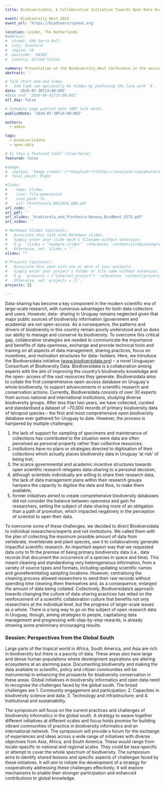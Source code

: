 ```yaml
---
title: Biodiversidata, A Collaborative Initiative Towards Open Data Availability in Uruguay

event: Biodiversity_Next 2019
event_url: 'https://biodiversitynext.org'

location: Leiden, The Netherlands
#address:
#  street: 450 Serra Mall
#  city: Stanford
#  region: CA
#  postcode: '94305'
#  country: United States

summary: Presentation at the Biodiversity_Next Conference in the session Perspectives from the Global South
abstract: ''

# Talk start and end times.
#   End time can optionally be hidden by prefixing the line with `#`.
date: '2019-07-30T14:00:00Z'
#date_end: '2030-06-01T15:00:00Z'
all_day: false

# Schedule page publish date (NOT talk date).
publishDate: '2019-07-30T14:00:00Z'

authors:
  - admin

tags:
  - biodiversidata
  - open-data

# Is this a featured talk? (true/false)
featured: false

#image:
#  caption: 'Image credit: [**Unsplash**](https://unsplash.com/photos/bzdhc5b3Bxs)'
#  focal_point: Right

#links:
#  - name: Slides
#    icon: file-powerpoint
#    icon_pack: fa
#    url: FGrattarola_BES2019_WEB.pdf
url_code: ''
url_pdf: ''
url_slides: 'Grattarola_and_Pincheira-Donoso_BiodNext_SS73.pdf'
url_video: ''

# Markdown Slides (optional).
#   Associate this talk with Markdown slides.
#   Simply enter your slide deck's filename without extension.
#   E.g. `slides = "example-slides"` references `content/slides/example-slides.md`.
#   Otherwise, set `slides = ""`.
slides: ""

# Projects (optional).
#   Associate this post with one or more of your projects.
#   Simply enter your project's folder or file name without extension.
#   E.g. `projects = ["internal-project"]` references `content/project/deep-learning/index.md`.
#   Otherwise, set `projects = []`.
projects: []

---
```


Data-sharing has become a key component in the modern scientific era of large-scale research, with numerous advantages for both data collectors and users. However, data- sharing in Uruguay remains neglected given that major public sources of biodiversity information (government and academia) are not open-access. As a consequence, the patterns and drivers of biodiversity in this country remain poorly understood and so does our ability to manage and conserve its biodiversity. To overcome this critical gap, collaborative strategies are needed to communicate the importance and benefits of data openness, exchange and provide technical tools and training on all aspects of data management, sharing practices, focus on incentives, and motivation structures for data- holders. Here, we introduce the Biodiversidata initiative (www.biodiversidata.org) – a novel Uruguayan Consortium of Biodiversity Data. Biodiversidata is a collaboration among experts with the aim of improving the country’s biodiversity knowledge and the open- access of the vast resources they generate. Biodiversidata aims to collate the first comprehensive open-access database on Uruguay's whole biodiversity, to support advancements in scientific research and conservation actions. Currently, Biodiversidata consists of over 30 experts from across national and international institutions, studying diverse biodiversity groups. After less than two years, we have collected, curated and standardised a dataset of ~70,000 records of primary biodiversity data of tetrapod species – the first and most comprehensive open biodiversity database ever gathered for Uruguay to date. However, the process is hampered by multiple challenges:

1. the lack of support for sampling of specimens and maintenance of collections has contributed to the situation were data are often perceived as personal property rather than collective resources;
2. institutions have no plans or strategies directed to digitisation of their collections which actually places biodiversity data in Uruguay ‘at risk’ of being lost;
3. the scarce governmental and academic incentive structures towards open scientific research relegates data-sharing to a personal decision;
4. although scientists individually are willing to share their research data, the lack of data management plans within their research groups hampers the capacity to digitise the data and thus, to make them available;
5. former initiatives aimed to create comprehensive biodiversity databases did not consider the balance between openness and gain for researchers, setting the subject of data-sharing more of an obligation than a path of promotion, which impacted negatively in the perception of scientist to open their data.

To overcome some of these challenges, we decided to direct Biodiversidata to individual researchers/experts and not institutions. We called them with the plan of collecting the maximum possible amount of data from vertebrate, invertebrate and plant species, use it to collaboratively generate impactful scientific research. An important aspect was that we requested data only to fit the premise of being primary biodiversity data (i.e., data records that document the occurrence of a species in space and time). This meant cleaning and standardising very heterogeneous information, from a variety of source types and formats, including updating scientific names and georeferentiating sampling locations. However, centralising the cleaning process allowed researchers to send their raw records without spending time cleaning them themselves and, as a consequence, enlarged the amount of data being collated. Collectively, Biodiversidata’s approach towards changing the culture of data-sharing practices has relied on the reinforcement of a scientific collaboration culture that benefits not only researchers at the individual level, but the progress of larger-scale issues as a whole. There is a long way to go on the subject of open research data in Uruguay, though, aiming strategies to people, capitalising data management and progressing with step-by-step rewards, is already showing some preliminary encouraging results.


### Session: Perspectives from the Global South

Large parts of the tropical world in Africa, South America, and Asia are rich in biodiversity but there is a paucity of data. These areas also have large and dense human populations where development aspirations are altering ecosystems at an alarming pace. Documenting biodiversity and making the data available to scientific, policy and citizen communities will be instrumental in enhancing the prospects for biodiversity conservation in these areas. Global initiatives in biodiversity informatics and open data need to recognise the challenges faced by the global south. The broad challenges are 1. Community engagement and participation; 2. Capacities in biodiversity science and data; 3. Technology and infrastructure; and 4. Institutional and sustainability.

The symposium will focus on the current practices and challenges of biodiversity informatics in the global south. A strategy to weave together different initiatives at different scales and focus holds promise for building vibrant communities of practice in biodiversity informatics and an international network. The symposium will provide a forum for the exchange of experiences and ideas across a wide range of initiatives with diverse objectives from Asia, Africa, and South America. These would range from locale-specific to national and regional scales. They could be taxa-specific or attempt to cover the whole spectrum of biodiversity. The symposium aims to identify shared lessons and specific aspects of challenges faced by these initiatives. It will aim to initiate the development of a strategy for cooperatively addressing these challenges effectively. It will explore mechanisms to enable their stronger participation and enhanced contributions to global knowledge.
